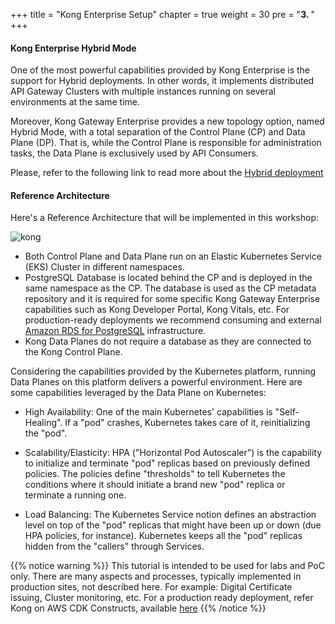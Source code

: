 +++
title = "Kong Enterprise Setup"
chapter = true
weight = 30
pre = "<b>3. </b>"
+++

#### Kong Enterprise Hybrid Mode

One of the most powerful capabilities provided by Kong  Enterprise is the support for Hybrid deployments. In other words, it implements distributed API Gateway Clusters with multiple instances running on several environments at the same time.

Moreover, Kong Gateway Enterprise provides a new topology option, named Hybrid Mode, with a total separation of the Control Plane (CP) and Data Plane (DP). That is, while the Control Plane is responsible for administration tasks, the Data Plane is exclusively used by API Consumers.

Please, refer to the following link to read more about the [Hybrid deployment](https://docs.konghq.com/gateway/latest/production/deployment-topologies/hybrid-mode/)


#### Reference Architecture

Here's a Reference Architecture that will be implemented in this workshop:

![kong](/images/ref_arch.png)

* Both Control Plane and Data Plane run on an Elastic Kubernetes Service (EKS) Cluster in different namespaces.
* PostgreSQL Database is located behind the CP and is deployed in the same namespace as the CP. The database is used as the CP metadata repository and it is required for some specific Kong Gateway Enterprise capabilities such as Kong Developer Portal, Kong Vitals, etc. For production-ready deployments we recommend consuming and external [Amazon RDS for PostgreSQL](https://aws.amazon.com/rds/postgresql/) infrastructure.
* Kong Data Planes do not require a database as they are connected to the Kong Control Plane.

Considering the capabilities provided by the Kubernetes platform, running Data Planes on this platform delivers a powerful environment. Here are some capabilities leveraged by the Data Plane on Kubernetes:

* High Availability: One of the main Kubernetes' capabilities is "Self-Healing". If a "pod" crashes, Kubernetes takes care of it, reinitializing the "pod".

* Scalability/Elasticity: HPA ("Horizontal Pod Autoscaler") is the capability to initialize and terminate "pod" replicas based on previously defined policies. The policies define "thresholds" to tell Kubernetes the conditions where it should initiate a brand new "pod" replica or terminate a running one.

* Load Balancing: The Kubernetes Service notion defines an abstraction level on top of the "pod" replicas that might have been up or down (due HPA policies, for instance). Kubernetes keeps all the "pod" replicas hidden from the "callers" through Services.

{{% notice warning %}}
This tutorial is intended to be used for labs and PoC only. There are many aspects and processes, typically implemented in production sites, not described here. For example: Digital Certificate issuing, Cluster monitoring, etc. For a production ready deployment, refer Kong on AWS CDK Constructs, available [here](https://constructs.dev/search?q=kong&offset=0)
{{% /notice %}}